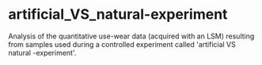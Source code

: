 # artificial_VS_natural-experiment
Analysis of the quantitative use-wear data (acquired with an LSM) resulting from samples used during a controlled experiment called 'artificial VS natural -experiment'.
